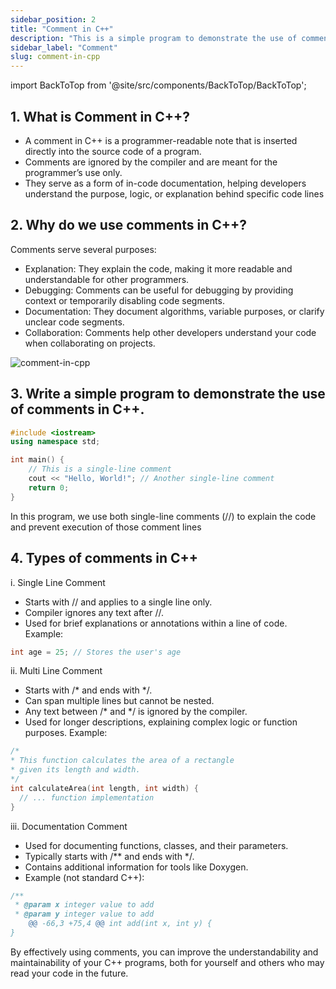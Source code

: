 ```yaml
---
sidebar_position: 2
title: "Comment in C++"
description: "This is a simple program to demonstrate the use of comments in C Plus Plus."
sidebar_label: "Comment"
slug: comment-in-cpp
---
```


import BackToTop from '@site/src/components/BackToTop/BackToTop';

## 1. What is Comment in C++?
- A comment in C++ is a programmer-readable note that is inserted directly into the source code of a program.
- Comments are ignored by the compiler and are meant for the programmer’s use only.
- They serve as a form of in-code documentation, helping developers understand the purpose, logic, or explanation behind specific code lines

## 2. Why do we use comments in C++?
Comments serve several purposes:
- Explanation: They explain the code, making it more readable and understandable for other programmers.
- Debugging: Comments can be useful for debugging by providing context or temporarily disabling code segments.
- Documentation: They document algorithms, variable purposes, or clarify unclear code segments.
- Collaboration: Comments help other developers understand your code when collaborating on projects.

![comment-in-cpp](../../static/img/day-02/comment-in-cpp.png)

## 3. Write a simple program to demonstrate the use of comments in C++.
```cpp
#include <iostream>
using namespace std;

int main() {
    // This is a single-line comment
    cout << "Hello, World!"; // Another single-line comment
    return 0;
}
```
In this program, we use both single-line comments (//) to explain the code and prevent execution of those comment lines

## 4. Types of comments in C++
 i. Single Line Comment
- Starts with // and applies to a single line only.
- Compiler ignores any text after //.
- Used for brief explanations or annotations within a line of code.
Example:
``` cpp
int age = 25; // Stores the user's age

```
   ii. Multi Line Comment
- Starts with /* and ends with */.
- Can span multiple lines but cannot be nested.
- Any text between /* and */ is ignored by the compiler.
- Used for longer descriptions, explaining complex logic or function purposes.
Example:
```cpp
/*
* This function calculates the area of a rectangle
* given its length and width.
*/
int calculateArea(int length, int width) {
  // ... function implementation
}

 ```
   iii. Documentation Comment
- Used for documenting functions, classes, and their parameters.
- Typically starts with /** and ends with */.
- Contains additional information for tools like Doxygen.
- Example (not standard C++):
```cpp
/**
 * @param x integer value to add
 * @param y integer value to add
	@@ -66,3 +75,4 @@ int add(int x, int y) {
}
```

By effectively using comments, you can improve the understandability and maintainability of your C++ programs, both for yourself and others who may read your code in the future.

<BackToTop />